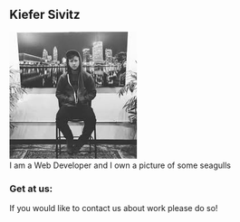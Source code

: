

## Kiefer Sivitz
<div class="top-hero">
    <img class="img-circle" src="img/person2.jpg" alt="">
    <br />
    <span class="skills">I am a Web Developer and I own a picture of some seagulls</span>
</div>




### Get at us:

If you would like to contact us about work please do so!
